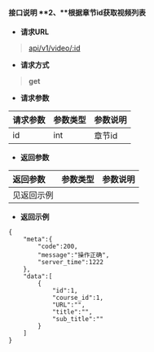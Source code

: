 #### 接口说明 **2、**根据章节id获取视频列表
- **请求URL**
> [api/v1/video/:id](#)

- **请求方式**
>**get**

- **请求参数**

| 请求参数      |     参数类型 |   参数说明   |
| :-------- | :--------| :------ |
| id|int  |章节id  ||


- **返回参数**

| 返回参数      |     参数类型 |   参数说明   |
| :-------- | :--------| :------ |
| 见返回示例|   |  ||


- **返回示例**

```
{
    "meta":{
        "code":200,
        "message":"操作正确",
        "server_time":1222
    },
    "data":[
        {
            "id":1,
            "course_id":1,
            "URL":"",
            "title":"",
            "sub_title":""
        }
    ]
}
```
